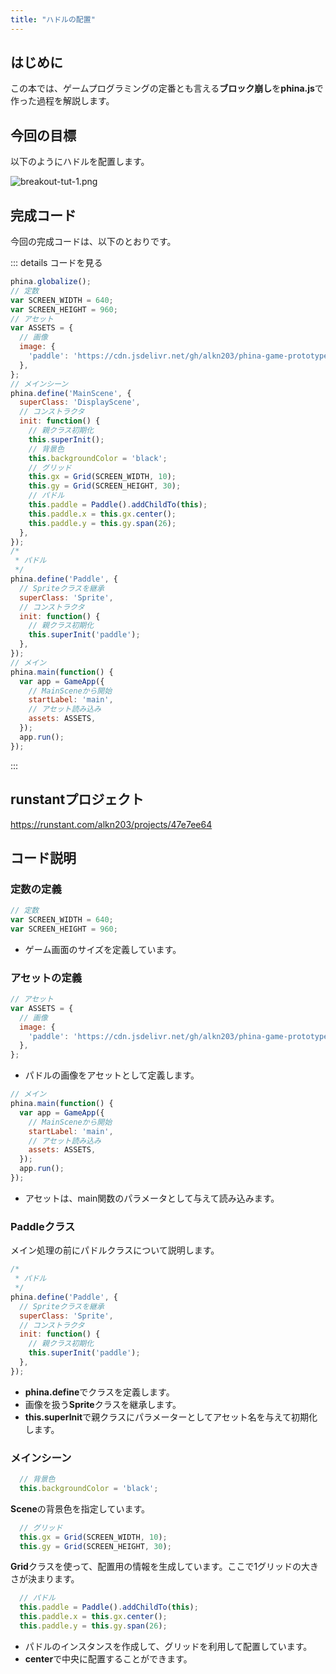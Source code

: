 ```yaml
---
title: "ハドルの配置"
---
```


## はじめに

この本では、ゲームプログラミングの定番とも言える**ブロック崩し**を**phina.js**で作った過程を解説します。

## 今回の目標

以下のようにハドルを配置します。

![breakout-tut-1.png](/images/breakout-tut-1.png)

## 完成コード

今回の完成コードは、以下のとおりです。

::: details コードを見る

```js
phina.globalize();
// 定数
var SCREEN_WIDTH = 640;
var SCREEN_HEIGHT = 960;
// アセット
var ASSETS = {
  // 画像
  image: {
    'paddle': 'https://cdn.jsdelivr.net/gh/alkn203/phina-game-prototypes@main/breakout/assets/paddle.png',
  },
};
// メインシーン
phina.define('MainScene', {
  superClass: 'DisplayScene',
  // コンストラクタ
  init: function() {
    // 親クラス初期化
    this.superInit();
    // 背景色
    this.backgroundColor = 'black';
    // グリッド
    this.gx = Grid(SCREEN_WIDTH, 10);
    this.gy = Grid(SCREEN_HEIGHT, 30);
    // パドル
    this.paddle = Paddle().addChildTo(this);
    this.paddle.x = this.gx.center();
    this.paddle.y = this.gy.span(26);
  },
});
/*
 * パドル
 */
phina.define('Paddle', {
  // Spriteクラスを継承
  superClass: 'Sprite',
  // コンストラクタ
  init: function() {
    // 親クラス初期化
    this.superInit('paddle');
  },
});
// メイン
phina.main(function() {
  var app = GameApp({
    // MainSceneから開始
    startLabel: 'main',
    // アセット読み込み
    assets: ASSETS,
  });
  app.run();
});


```

:::

## runstantプロジェクト

https://runstant.com/alkn203/projects/47e7ee64

## コード説明

### 定数の定義

```js
// 定数
var SCREEN_WIDTH = 640;
var SCREEN_HEIGHT = 960;
```

* ゲーム画面のサイズを定義しています。

### アセットの定義

```js
// アセット
var ASSETS = {
  // 画像
  image: {
    'paddle': 'https://cdn.jsdelivr.net/gh/alkn203/phina-game-prototypes@main/breakout/assets/paddle.png',
  },
};
```

* パドルの画像をアセットとして定義します。

```js
// メイン
phina.main(function() {
  var app = GameApp({
    // MainSceneから開始
    startLabel: 'main',
    // アセット読み込み
    assets: ASSETS,
  });
  app.run();
});
```

* アセットは、main関数のパラメータとして与えて読み込みます。

### Paddleクラス

メイン処理の前にパドルクラスについて説明します。

```js
/*
 * パドル
 */
phina.define('Paddle', {
  // Spriteクラスを継承
  superClass: 'Sprite',
  // コンストラクタ
  init: function() {
    // 親クラス初期化
    this.superInit('paddle');
  },
});

```

* **phina.define**でクラスを定義します。
* 画像を扱う**Sprite**クラスを継承します。
* **this.superInit**で親クラスにパラメーターとしてアセット名を与えて初期化します。

### メインシーン

```js
  // 背景色
  this.backgroundColor = 'black';
```

**Scene**の背景色を指定しています。

```js
  // グリッド
  this.gx = Grid(SCREEN_WIDTH, 10);
  this.gy = Grid(SCREEN_HEIGHT, 30);
```

**Grid**クラスを使って、配置用の情報を生成しています。ここで1グリッドの大きさが決まります。

```js
  // パドル
  this.paddle = Paddle().addChildTo(this);
  this.paddle.x = this.gx.center();
  this.paddle.y = this.gy.span(26);
```

* パドルのインスタンスを作成して、グリッドを利用して配置しています。
* **center**で中央に配置することができます。